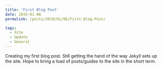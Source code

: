 ```yaml
---
title: 'First Blog Post'
date: 2019-01-06
permalink: /posts/2019/01/06/First-Blog-Post/

tags:
  - Site
  - Update
  - General
---
```


Creating my first blog post. Still getting the hand of the way Jekyll sets up the site.
Hope to bring a load of posts/guides to the site in the short term.
